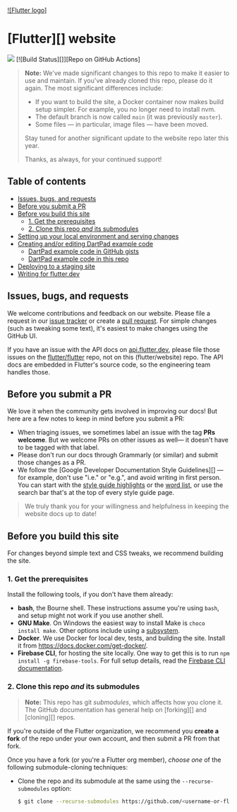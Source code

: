 [![Flutter logo]](https://docs.flutter.dev)
# [Flutter][] website 
![](name-of-Animation.gif)
[![Build Status][]][Repo on GitHub Actions]

> **Note:** We've made significant changes to this
> repo to make it easier to use and maintain.
> If you've already cloned this repo, please do it again.
> The most significant differences include:
> * If you want to build the site,
>   a Docker container now makes build setup simpler.
>   For example, you no longer need to install nvm.
> * The default branch is now called `main`
>   (it was previously `master`).
> * Some files — in particular, image files —
>   have been moved.
> 
> Stay tuned for another significant update to
> the website repo later this year.
> 
> Thanks, as always, for your continued support!

## Table of contents
* [Issues, bugs, and requests](#issues-bugs-and-requests)
* [Before you submit a PR](#before-you-submit-a-pr)
* [Before you build this site](#before-you-build-this-site)
  - [1. Get the prerequisites](#1-get-the-prerequisites)
  - [2. Clone this repo _and_ its submodules](#2-clone-this-repo-and-its-submodules)
* [Setting up your local environment and serving changes](#setting-up-your-local-environment-and-serving-changes)
* [Creating and/or editing DartPad example code](#creating-andor-editing-dartpad-example-code)
  - [DartPad example code in GitHub gists](#dartpad-example-code-in-github-gists)
  - [DartPad example code in this repo](#dartpad-example-code-in-this-repo)
* [Deploying to a staging site](#deploying-to-a-staging-site)
* [Writing for flutter.dev](#writing-for-flutterdev)


## Issues, bugs, and requests

We welcome contributions and feedback on our website. 
Please file a request in our
[issue tracker](https://github.com/flutter/website/issues/new/choose) 
or create a [pull request](https://github.com/flutter/website/pulls). 
For simple changes (such as tweaking some text), 
it's easiest to make changes using the GitHub UI.

If you have an issue with the 
API docs on [api.flutter.dev](https://api.flutter.dev), 
please file those issues on 
the [flutter/flutter](https://github.com/flutter/flutter/issues) repo, 
not on this (flutter/website) repo. 
The API docs are embedded in Flutter's source code, 
so the engineering team handles those.


## Before you submit a PR

We love it when the community gets involved in improving our docs! 
But here are a few notes to keep in mind before you submit a PR:

- When triaging issues, 
  we sometimes label an issue with the tag **PRs welcome**. 
  But we welcome PRs on other issues as well&mdash;
  it doesn't have to be tagged with that label.
- Please don't run our docs through Grammarly (or similar) 
  and submit those changes as a PR.
- We follow the [Google Developer Documentation Style Guidelines][] —
  for example, don't use "i.e." or "e.g.", 
  and avoid writing in first person. 
  You can start with the
  [style guide highlights](https://developers.google.com/style/highlights) 
  or the [word list](https://developers.google.com/style/word-list), 
  or use the search bar that's at the top of every style guide page. 

> We truly thank you for your willingness and helpfulness
> in keeping the website docs up to date!


## Before you build this site

For changes beyond simple text and CSS tweaks, 
we recommend building the site.

### 1. Get the prerequisites
Install the following tools, if you don't have them already:

- **bash**, the Bourne shell. 
  These instructions assume you're using `bash`, 
  and setup might not work if you use another shell.
- **GNU Make**. 
  On Windows the easiest way to install Make is `choco install make`. 
  Other options include using a [subsystem](https://docs.microsoft.com/en-us/windows/wsl/install-win10). 
- **Docker**. 
  We use Docker for local dev, tests, and building the site. 
  Install it from https://docs.docker.com/get-docker/.
- **Firebase CLI**, for hosting the site locally. 
  One way to get this is to run `npm install -g firebase-tools`. 
  For full setup details, 
  read the [Firebase CLI documentation](https://firebase.google.com/docs/cli).

### 2. Clone this repo _and_ its submodules

> **Note:** This repo has git _submodules_, 
> which affects how you clone it. 
> The GitHub documentation has general help on [forking][] and [cloning][] repos.

If you're outside of the Flutter organization, 
we recommend you **create a fork** of the repo under your own account, 
and then submit a PR from that fork. 

Once you have a fork (or you're a Flutter org member), 
_choose one_ of the following submodule-cloning techniques:

- Clone the repo and its submodule at the same
  using the `--recurse-submodules` option:
  ```bash
  $ git clone --recurse-submodules https://github.com/<username-or-flutter>/website.git
  ```
